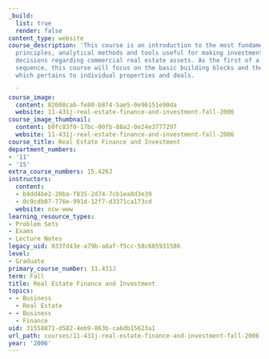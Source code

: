 ```yaml
---
_build:
  list: true
  render: false
content_type: website
course_description: 'This course is an introduction to the most fundamental concepts,
  principles, analytical methods and tools useful for making investment and finance
  decisions regarding commercial real estate assets. As the first of a two-course
  sequence, this course will focus on the basic building blocks and the "micro" level,
  which pertains to individual properties and deals.

  '
course_image:
  content: 82608cab-fe80-b874-5ae5-0e96151e90da
  website: 11-431j-real-estate-finance-and-investment-fall-2006
course_image_thumbnail:
  content: b0fc83f0-17bc-00fb-88a2-0e24e3777297
  website: 11-431j-real-estate-finance-and-investment-fall-2006
course_title: Real Estate Finance and Investment
department_numbers:
- '11'
- '15'
extra_course_numbers: 15.426J
instructors:
  content:
  - b4dd4be2-20ba-f835-2d74-7cb1ea8d3e39
  - 0c9cdb07-776e-991d-12f7-d3371ca173cd
  website: ocw-www
learning_resource_types:
- Problem Sets
- Exams
- Lecture Notes
legacy_uid: 033fd43e-a79b-a8af-f5cc-58c685931586
level:
- Graduate
primary_course_number: 11.431J
term: Fall
title: Real Estate Finance and Investment
topics:
- - Business
  - Real Estate
- - Business
  - Finance
uid: 31558871-d582-4eb9-863b-ca6db15623a1
url_path: courses/11-431j-real-estate-finance-and-investment-fall-2006
year: '2006'
---
```

